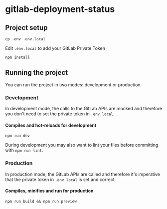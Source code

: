 # gitlab-deployment-status

## Project setup
```
cp .env .env.local
```

Edit `.env.local` to add your GitLab Private Token

```
npm install
```

## Running the project

You can run the project in two modes: development or production.

### Development

In development mode, the calls to the GitLab APIs are mocked and therefore you don't need to set the private token
in `.env.local`.

#### Compiles and hot-reloads for development
```
npm run dev
```

During development you may also want to lint your files before committing with `npm run lint`.

### Production

In production mode, the GitLab APIs are called and therefore it's imperative that the private token in `.env.local` is
set and correct.

#### Compiles, minifies and run for production
```
npm run build && npm run preview
```
